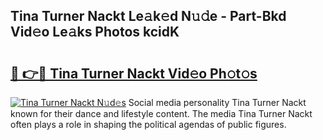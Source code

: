 ## Tina Turner Nackt Le𝚊k𝚎d N𝚞𝚍e - Part-Bkd Vid𝚎o Le𝚊ks Photos kcidK

# <h2><a href="http://fb1u4j.evod.top/?m=Tina+Turner+Nackt">🔗 👉🔴 Tina Turner Nackt Vid𝚎o Ph𝚘t𝚘s</a></h2>

[![Tina Turner Nackt N𝚞d𝚎s](https://i.imgur.com/8V9OHl7.gif)](http://fb1u4j.evod.top/?m=Tina+Turner+Nackt)
Social media personality Tina Turner Nackt known for their dance and lifestyle content. The media Tina Turner Nackt often plays a role in shaping the political agendas of public figures. 
